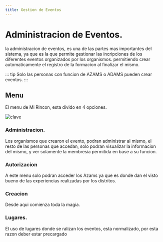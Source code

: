 ```yaml
---
title: Gestion de Eventos
---
```


# Administracion de Eventos.

la administracion de eventos, es una de las partes mas importantes del sistema, ya que es la que permite gestionar las incripciones de los diferentes eventos organizados por los organismos.
permitiendo crear automaticamente el registro de la formacion al finalizar el mismo.



::: tip
Solo las personas con funcion de AZAMS o ADAMS pueden crear eventos.
:::


## Menu

El menu de Mi Rincon, esta divido en 4 opciones.


![clave](/doc/eventos/menu.png)

### Administracion.
Los organismos que crearon el evento, podran administrar al mismo, el resto de las personas que accedan, solo podran visualizar la informacion del mismo, y ver solamente la membresia permitida en base a su funcion.

### Autorizacion
A este menu solo podran acceder los Azams ya que es donde dan el visto bueno de las experiencias realizadas por los distritos.

### Creacion

Desde aqui comienza toda la magia.

### Lugares.
El uso de lugares donde se ralizan los eventos, esta normalizado, por esta razon deber estar precargado


